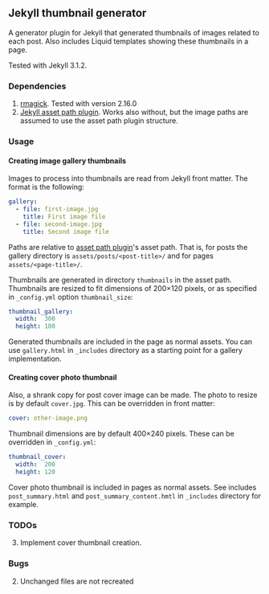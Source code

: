 ## Jekyll thumbnail generator

A generator plugin for Jekyll that generated thumbnails of images related to
each post. Also includes Liquid templates showing these thumbnails in a page.

Tested with Jekyll 3.1.2.

### Dependencies

1. [rmagick][rmagick]. Tested with version 2.16.0
2. [Jekyll asset path plugin][asset-path]. Works also without, but the image paths are assumed to use the asset path plugin structure.

[rmagick]: https://github.com/rmagick/rmagick
[asset-path]: https://github.com/samrayner/jekyll-asset-path-plugin

### Usage

#### Creating image gallery thumbnails

Images to process into thumbnails are read from Jekyll front matter. The format
is the following:

```yml
gallery:
  - file: first-image.jpg
    title: First image file
  - file: second-image.jpg
    title: Second image file

```

Paths are relative to [asset path plugin][asset-path]'s asset path.
That is, for posts the gallery directory is
`assets/posts/<post-title>/` and for pages `assets/<page-title>/`.

Thumbnails are generated in directory `thumbnails` in the asset path.
Thumbnails are resized to fit dimensions of 200×120 pixels, or as specified in
`_config.yml` option `thumbnail_size`:

```yml
thumbnail_gallery:
  width:  300
  height: 180
```

Generated thumbnails are included in the page as normal assets. You can use
`gallery.html` in `_includes` directory as a starting point for a gallery
implementation.

#### Creating cover photo thumbnail

Also, a shrank copy for post cover image can be made. The photo to resize is by
default `cover.jpg`. This can be overridden in front matter:

```yml
cover: other-image.png
```

Thumbnail dimensions are by default 400×240 pixels. These can be overridden in
`_config.yml`:

```yml
thumbnail_cover:
  width:  200
  height: 120
```

Cover photo thumbnail is included in pages as normal assets. See includes
`post_summary.html` and `post_summary_content.hmtl` in `_includes` directory
for example. 

### TODOs

3. Implement cover thumbnail creation.

### Bugs

2. Unchanged files are not recreated
